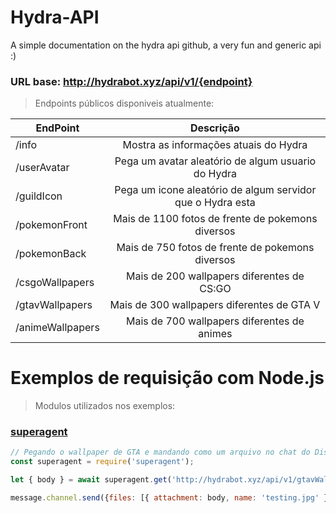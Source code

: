# Hydra-API
A simple documentation on the hydra api github, a very fun and generic api :)


### URL base: http://hydrabot.xyz/api/v1/{endpoint}

> Endpoints públicos disponiveis atualmente:



|  EndPoint       | Descrição |
| --------------- |:-------------:|
| /info            | Mostra as informações atuais do Hydra |
| /userAvatar      | Pega um avatar aleatório de algum usuario do Hydra |
| /guildIcon       | Pega um icone aleatório de algum servidor que o Hydra esta |
| /pokemonFront    | Mais de 1100 fotos de frente de pokemons diversos |
| /pokemonBack     | Mais de 750 fotos de frente de pokemons diversos |
| /csgoWallpapers  | Mais de 200 wallpapers diferentes de CS:GO |
| /gtavWallpapers  | Mais de 300 wallpapers diferentes de GTA V |
| /animeWallpapers | Mais de 700 wallpapers diferentes de animes |



# Exemplos de requisição com Node.js
> Modulos utilizados nos exemplos:
### [superagent](https://www.npmjs.com/package/superagent)

```js
// Pegando o wallpaper de GTA e mandando como um arquivo no chat do Discord utilizando um bot
const superagent = require('superagent');

let { body } = await superagent.get('http://hydrabot.xyz/api/v1/gtavWallpapers);

message.channel.send({files: [{ attachment: body, name: 'testing.jpg' }]})
```



